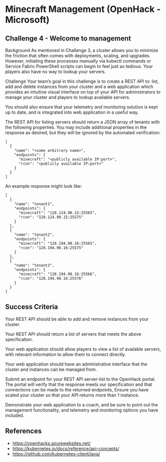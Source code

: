 # Minecraft Management (OpenHack - Microsoft)

## Challenge 4 - Welcome to management
Background
As mentioned in Challenge 3, a cluster allows you to minimize the friction that often comes with deployments, scaling, and upgrades. However, initiating these processes manually via kubectl commands or Service Fabric PowerShell scripts can begin to feel just as tedious. Your players also have no way to lookup your servers.

Challenge
Your team’s goal in this challenge is to create a REST API to: list, add and delete instances from your cluster and a web application which provides an intuitive visual interface on top of your API for administrators to manage your cluster and players to lookup available servers.

You should also ensure that your telemetry and monitoring solution is kept up to date, and is integrated into web application in a useful way.

The REST API for listing servers should return a JSON array of tenants with the following properties. You may include additional properties in the response as desired, but they will be ignored by the automated verification:
```
[
  {
    "name": "<some arbitrary name>",
    "endpoints": {
      "minecraft": "<publicly available IP:port>",
      "rcon": "<publicly available IP:port>"
    }
  }
]
```
An example response might look like:

```
[
  {
    "name": "tenant1",
    "endpoints": {
      "minecraft": "128.124.90.15:25565",
      "rcon": "128.124.90.15:25575"
    }
  },
  {
    "name": "tenant2",
    "endpoints": {
      "minecraft": "128.194.90.16:25565",
      "rcon": "128.194.90.16:25575"
    }
  },
  {
    "name": "tenant3",
    "endpoints": {
      "minecraft": "128.194.90.16:25566",
      "rcon": "128.194.90.16:25576"
    }
  }
]
```

## Success Criteria
Your REST API should be able to add and remove instances from your cluster.

Your REST API should return a list of servers that meets the above specification.

Your web application should allow players to view a list of available servers, with relevant information to allow them to connect directly.

Your web application should have an administrative interface that the cluster and instances can be managed from.

Submit an endpoint for your REST API server-list to the OpenHack portal. The portal will verify that the response meets our specification and that connections can be made to the returned endpoints, Ensure you have scaled your cluster so that your API returns more than 1 instance.

Demonstrate your web application to a coach, and be sure to point out the management functionality, and telemetry and monitoring options you have included.

## References
- https://openhacks.azurewebsites.net/
- https://kubernetes.io/docs/reference/api-concepts/
- https://github.com/kubernetes-client/java/
